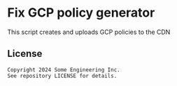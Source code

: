 # Fix GCP policy generator
This script creates and uploads GCP policies to the CDN

## License
```
Copyright 2024 Some Engineering Inc.
See repository LICENSE for details.
```
